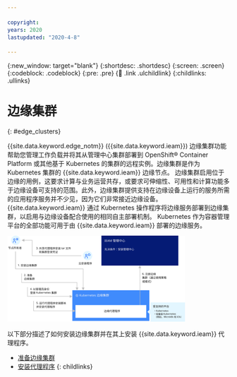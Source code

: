 ```yaml
---

copyright:
years: 2020
lastupdated: "2020-4-8"

---
```


{:new_window: target="blank"}
{:shortdesc: .shortdesc}
{:screen: .screen}
{:codeblock: .codeblock}
{:pre: .pre}
{:child: .link .ulchildlink}
{:childlinks: .ullinks}

# 边缘集群
{: #edge_clusters}

{{site.data.keyword.edge_notm}} ({{site.data.keyword.ieam}}) 边缘集群功能帮助您管理工作负载并将其从管理中心集群部署到 OpenShift® Container Platform 或其他基于 Kubernetes 的集群的远程实例。边缘集群是作为 Kubernetes 集群的 {{site.data.keyword.ieam}} 边缘节点。 边缘集群启用位于边缘的用例，这要求计算与业务运营共存，或要求可伸缩性、可用性和计算功能多于边缘设备可支持的范围。此外，边缘集群提供支持在边缘设备上运行的服务所需的应用程序服务并不少见，因为它们非常接近边缘设备。{{site.data.keyword.ieam}} 通过 Kubernetes 操作程序将边缘服务部署到边缘集群，以启用与边缘设备配合使用的相同自主部署机制。 Kubernetes 作为容器管理平台的全部功能可用于由 {{site.data.keyword.ieam}} 部署的边缘服务。

<img src="../../images/edge/05b_Installing_edge_agent_on_cluster.svg" width="80%" alt="{{site.data.keyword.horizon_exchange}}、agbot 和代理程序">

以下部分描述了如何安装边缘集群并在其上安装 {{site.data.keyword.ieam}} 代理程序。

- [准备边缘集群](preparing_edge_cluster.md)
- [安装代理程序](edge_cluster_agent.md)
{: childlinks}

